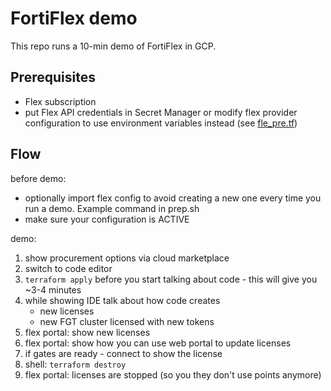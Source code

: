# FortiFlex demo

This repo runs a 10-min demo of FortiFlex in GCP.

## Prerequisites

* Flex subscription
* put Flex API credentials in Secret Manager or modify flex provider configuration to use environment variables instead (see [fle_pre.tf](flex_pre.tf))

## Flow

before demo:

* optionally import flex config to avoid creating a new one every time you run a demo. Example command in prep.sh
* make sure your configuration is ACTIVE

demo:

1. show procurement options via cloud marketplace
1. switch to code editor
1. `terraform apply` before you start talking about code - this will give you ~3-4 minutes
1. while showing IDE talk about how code creates
    * new licenses
    * new FGT cluster licensed with new tokens
1. flex portal: show new licenses
1. flex portal: show how you can use web portal to update licenses
1. if gates are ready - connect to show the license
1. shell: `terraform destroy`
1. flex portal: licenses are stopped (so you they don't use points anymore)